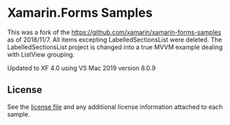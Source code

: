 Xamarin.Forms Samples
=====================

This was a fork of the https://github.com/xamarin/xamarin-forms-samples as of 2018/11/7. All items excepting LabelledSectionsList were deleted. The LabelledSectionsList project is changed into a true MVVM example dealing with ListView grouping.

Updated to XF 4.0 using VS Mac 2019 version 8.0.9
 
License
-------

See the [license file](LICENSE) and any additional license information attached to each sample.
